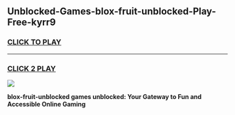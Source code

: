 
## Unblocked-Games-blox-fruit-unblocked-Play-Free-kyrr9
<h3>
<a href="https://premium76.site?title=blox-fruit-unblocked&ref=20M">CLICK TO PLAY</a></h3>
<hr>

<h3>
<a href="https://premium76.site?title=blox-fruit-unblocked&ref=20M">CLICK 2 PLAY</a>
  
</h3>

<a href="https://premium76.site?title=blox-fruit-unblocked&ref=19M"><img src="https://clearcache.store/games.png"></a>


**blox-fruit-unblocked games unblocked: Your Gateway to Fun and Accessible Online Gaming**
